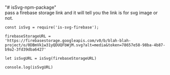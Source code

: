 "# isSvg-npm-package"\
pass a firebase storage link and it will tell you the link is for svg image or not.
```
const isSvg = require('is-svg-firebase');

firebaseStorageURL = 'https://firebasestorage.googleapis.com/v0/b/blah-blah-project/o/0DBmVk1w31yQDUQFbWjM.svg?alt=media&token=78657e58-98ba-4b87-b9a2-3fd39dba6427'

let isSvgURL = isSvg(firebaseStorageURL)

console.log(isSvgURL)
```
 
